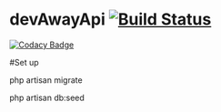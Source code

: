 # devAwayApi [![Build Status](https://travis-ci.org/esgiprojetninja/devAwayApi.svg?branch=master)](https://travis-ci.org/esgiprojetninja/devAwayApi)

[![Codacy Badge](https://api.codacy.com/project/badge/Grade/d831f6fe4a964316b90eed05a46a3f99)](https://www.codacy.com/app/GoRFy/devAwayApi?utm_source=github.com&amp;utm_medium=referral&amp;utm_content=esgiprojetninja/devAwayApi&amp;utm_campaign=Badge_Grade)

#Set up

php artisan migrate

php artisan db:seed